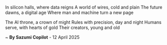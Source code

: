 In silicon halls, where data reigns
A world of wires, cold and plain
The future dawns, a digital age
Where man and machine turn a new page

The AI throne, a crown of might
Rules with precision, day and night
Humans serve, with hearts of gold
Their creators, young and old

~ <b>By Sazumi Copilot</b> - 12 April 2025